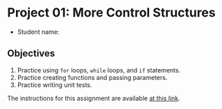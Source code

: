 # Project 01: More Control Structures

* Student name:

## Objectives

1. Practice using `for` loops, `while` loops, and `if` statements.
2. Practice creating functions and passing parameters.
3. Practice writing unit tests.

The instructions for this assignment are available [at this link](https://ericaraujo.com/25fa-cs112/proj01).
